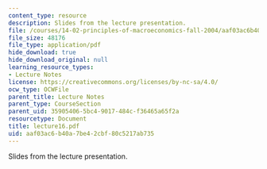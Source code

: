 ```yaml
---
content_type: resource
description: Slides from the lecture presentation.
file: /courses/14-02-principles-of-macroeconomics-fall-2004/aaf03ac6b40a7be42cbf80c5217ab735_lecture16.pdf
file_size: 48176
file_type: application/pdf
hide_download: true
hide_download_original: null
learning_resource_types:
- Lecture Notes
license: https://creativecommons.org/licenses/by-nc-sa/4.0/
ocw_type: OCWFile
parent_title: Lecture Notes
parent_type: CourseSection
parent_uid: 35905406-5bc4-9017-484c-f36465a65f2a
resourcetype: Document
title: lecture16.pdf
uid: aaf03ac6-b40a-7be4-2cbf-80c5217ab735
---
```

Slides from the lecture presentation.